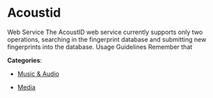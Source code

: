 # Acoustid

Web Service The AcoustID web service currently supports only two operations, searching in the fingerprint database and submitting new fingerprints into the database. Usage Guidelines Remember that

**Categories**:

- [Music & Audio](https://github/apis-list/apis-list#music-and-audio)

- [Media](https://github/apis-list/apis-list#media)



